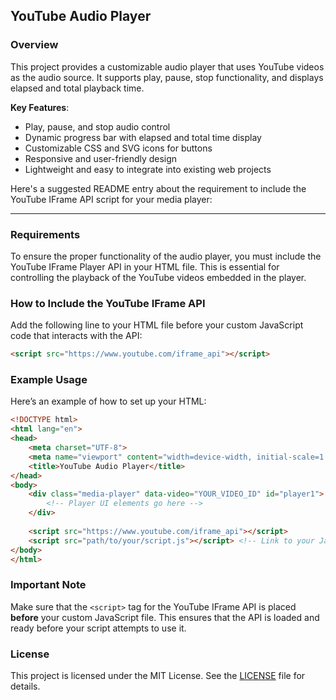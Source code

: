 ## YouTube Audio Player

### Overview
This project provides a customizable audio player that uses YouTube videos as the audio source. It supports play, pause, stop functionality, and displays elapsed and total playback time. 

**Key Features**:
- Play, pause, and stop audio control
- Dynamic progress bar with elapsed and total time display
- Customizable CSS and SVG icons for buttons
- Responsive and user-friendly design
- Lightweight and easy to integrate into existing web projects

Here's a suggested README entry about the requirement to include the YouTube IFrame API script for your media player:

---

### Requirements

To ensure the proper functionality of the audio player, you must include the YouTube IFrame Player API in your HTML file. This is essential for controlling the playback of the YouTube videos embedded in the player. 

### How to Include the YouTube IFrame API

Add the following line to your HTML file before your custom JavaScript code that interacts with the API:

```html
<script src="https://www.youtube.com/iframe_api"></script>
```

### Example Usage

Here’s an example of how to set up your HTML:

```html
<!DOCTYPE html>
<html lang="en">
<head>
    <meta charset="UTF-8">
    <meta name="viewport" content="width=device-width, initial-scale=1.0">
    <title>YouTube Audio Player</title>
</head>
<body>
    <div class="media-player" data-video="YOUR_VIDEO_ID" id="player1">
        <!-- Player UI elements go here -->
    </div>
    
    <script src="https://www.youtube.com/iframe_api"></script>
    <script src="path/to/your/script.js"></script> <!-- Link to your JavaScript file -->
</body>
</html>
```

### Important Note
Make sure that the `<script>` tag for the YouTube IFrame API is placed **before** your custom JavaScript file. This ensures that the API is loaded and ready before your script attempts to use it.

### License
This project is licensed under the MIT License. See the [LICENSE](LICENSE) file for details.
